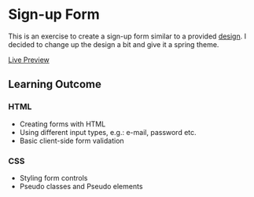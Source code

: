 # Sign-up Form

This is an exercise to create a sign-up form similar to a provided [design](https://cdn.statically.io/gh/TheOdinProject/curriculum/5f37d43908ef92499e95a9b90fc3cc291a95014c/html_css/project-sign-up-form/sign-up-form.png). I decided to change up the design a bit and give it a spring theme.

[Live Preview](https://nerwenelensar.github.io/sign-up-form/)

## Learning Outcome

### HTML

- Creating forms with HTML
- Using different input types, e.g.: e-mail, password etc.
- Basic client-side form validation

### CSS

- Styling form controls
- Pseudo classes and Pseudo elements
